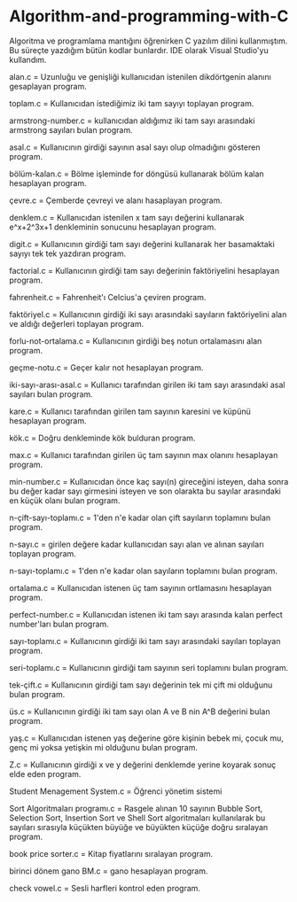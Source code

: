 # Algorithm-and-programming-with-C

Algoritma ve programlama mantığını öğrenirken C yazılım dilini kullanmıştım. 
Bu süreçte yazdığım bütün kodlar bunlardır. 
IDE olarak Visual Studio'yu kullandım. 

alan.c = Uzunluğu ve genişliği kullanıcıdan istenilen dikdörtgenin alanını gesaplayan program.

toplam.c = Kullanıcıdan istediğimiz iki tam sayıyı toplayan program.

armstrong-number.c = kullanıcıdan aldığımız iki tam sayı arasındaki armstrong sayıları bulan program.

asal.c = Kullanıcının girdiği sayının asal sayı olup olmadığını gösteren program.

bölüm-kalan.c = Bölme işleminde for döngüsü kullanarak bölüm kalan hesaplayan program.

çevre.c = Çemberde çevreyi ve alanı hasaplayan program.

denklem.c = Kullanıcıdan istenilen x tam sayı değerini kullanarak e^x+2^3x+1 denkleminin sonucunu hesaplayan program.

digit.c = Kullanıcının girdiği tam sayı değerini kullanarak her basamaktaki sayıyı tek tek yazdıran program.

factorial.c = Kullanıcının girdiği tam sayı değerinin faktöriyelini hesaplayan program. 

fahrenheit.c = Fahrenheit'ı Celcius'a çeviren program.

faktöriyel.c = Kullanıcının girdiği iki sayı arasındaki sayıların faktöriyelini alan ve aldığı değerleri toplayan program.

forlu-not-ortalama.c = Kullanıcının girdiği beş notun ortalamasını alan program.

geçme-notu.c = Geçer kalır not hesaplayan program.

iki-sayı-arası-asal.c = Kullanıcı tarafından girilen iki tam sayı arasındaki asal sayıları bulan program.

kare.c = Kullanıcı tarafından girilen tam sayının karesini ve küpünü hesaplayan program.

kök.c = Doğru denkleminde kök bulduran program.

max.c = Kullanıcı tarafından girilen üç tam sayının max olanını hesaplayan program.

min-number.c = Kullanıcıdan önce kaç sayı(n) gireceğini isteyen, daha sonra bu değer kadar sayı girmesini isteyen ve son olarakta bu sayılar arasındaki en küçük olanı bulan program.

n-çift-sayı-toplamı.c = 1'den n'e kadar olan çift sayıların toplamını bulan program.

n-sayı.c = girilen değere kadar kullanıcıdan sayı alan ve alınan sayıları toplayan program.

n-sayı-toplamı.c = 1'den n'e kadar olan sayıların toplamını bulan program.

ortalama.c = Kullanıcıdan istenen üç tam sayının ortlamasını hesaplayan program.

perfect-number.c = Kullanıcıdan istenen iki tam sayı arasında kalan perfect number'ları bulan program.

sayı-toplamı.c = Kullanıcının girdiği iki tam sayı arasındaki sayıları toplayan program.

seri-toplamı.c = Kullanıcının girdiği tam sayının seri toplamını bulan program.

tek-çift.c = Kullanıcının girdiği tam sayı değerinin  tek mi çift mi olduğunu bulan program.

üs.c = Kullanıcının girdiği iki tam sayı olan A ve B nin A^B değerini bulan program.

yaş.c = Kullanıcıdan istenen yaş değerine göre kişinin bebek mi, çocuk mu, genç mi yoksa yetişkin mi olduğunu bulan program.

Z.c = Kullanıcının girdiği x ve y değerini denklemde yerine koyarak sonuç elde eden program.

Student Menagement System.c = Öğrenci yönetim sistemi

Sort Algoritmaları programı.c = Rasgele alınan 10 sayının Bubble Sort, Selection Sort, Insertion Sort ve Shell Sort algoritmaları kullanılarak bu sayıları sırasıyla küçükten büyüğe ve büyükten küçüğe doğru sıralayan program.

book price sorter.c = Kitap fiyatlarını sıralayan program.

birinci dönem gano BM.c = gano hesaplayan program.

check vowel.c = Sesli harfleri kontrol eden program.
